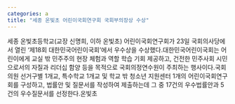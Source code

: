 ```yaml
---
categories: a
title: "세종 온빛초 어린이국회연구회 국회부의장상 수상"
---
```

세종 온빛초등학교(교장 신명희, 이하 온빛초) 어린이국회연구회가 23일 국회의사당에서 열린 ‘제18회 대한민국어린이국회’에서 우수상을 수상했다.대한민국어린이국회는 어린이에게 교실 밖 민주주의 현장 체험과 역할 학습 기회 제공하고, 건전한 민주사회 시민으로서의 자질과 리더십 함양 등을 목적으로 국회의정연수원이 주최하는 행사이다.국회의원 선거구별 1개교, 특수학교 1개교 및 학교 밖 청소년 지원센터 1개의 어린이국회연구회를 구성하고, 법률안 및 질문서를 작성하여 제출하는데 그 중 17건의 우수법률안과 5건의 우수질문서를 선정한다.온빛초
